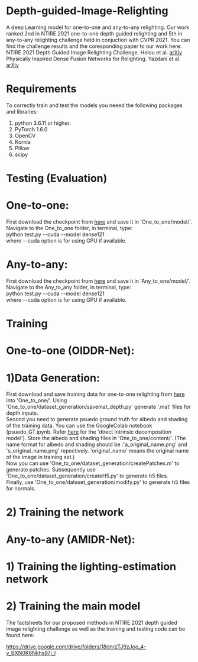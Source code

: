 # Depth-guided-Image-Relighting
A deep Learning model for one-to-one and any-to-any relighting. Our work ranked 2nd in NTIRE 2021 one-to-one depth guided relighting and 5th in any-to-any relighting challenge held in conjuction with CVPR 2021. You can find the challenge results and the coresponding paper to our work here:  
NTIRE 2021 Depth Guided Image Relighting Challenge. Helou et al. [arXiv](https://arxiv.org/pdf/2104.13365.pdf)  
Physically Inspired Dense Fusion Networks for Relighting. Yazdani et al. [arXiv](https://arxiv.org/pdf/2105.02209.pdf)
# Requirements
To correctly train and test the models you neeed the following packages and libraries:
1. python 3.6.11 or higher.
2. PyTorch 1.6.0
3. OpenCV
4. Kornia
5. Pillow
6. scipy
# Testing (Evaluation)
# One-to-one:
First download the checkpoint from [here](https://drive.google.com/file/d/1-azD3U8c4ag24ecVagB74K7BkMBpKh4s/view?usp=sharing) and save it in 'One_to_one/model/'.  
Navigate to the One_to_one folder, in terminal, type:  
python test.py --cuda --model dense121  
where --cuda option is for using GPU if available.
# Any-to-any:
First download the checkpoint from [here](https://drive.google.com/file/d/1FxafveD9QMXFmEvPw3MSMW7xufteN-Jr/view?usp=sharing) and save it in 'Any_to_one/model/'.
Navigate to the Any_to_any folder, in terminal, type:  
python test.py --cuda --model dense121  
where --cuda option is for using GPU if available.

# Training
# One-to-one (OIDDR-Net):
# 1)Data Generation:
First download and save training data for one-to-one relighting from [here](https://github.com/majedelhelou/VIDIT) into 'One_to_one/'. Using 'One_to_one/dataset_generation/savemat_depth.py' generate '.mat' files for depth inputs.  
Second you need to generate psuedo ground truth for albedo and shading of the training data. You can use the GoogleColab notebook (psuedo_GT.ipynb. Refer [here](https://github.com/tnarihi/direct-intrinsics) for the 'direct intrinsic decomposition model'). Store the albedo and shading files in 'One_to_one/content/'. (The name format for albedo and shading should be :'a_original_name.png' and 's_original_name.png' repectively. 'original_name' means the original name of the image in training set.)  
Now you can use  'One_to_one/dataset_generation/createPatches.m' to generate patches. 
Subsequently use 'One_to_one/dataset_generation/createH5.py' to generate h5 files.  
Finally, use 'One_to_one/dataset_generation/modify.py' to generate h5 files for normals.

# 2) Training the network 
# Any-to-any (AMIDR-Net):
# 1) Training the lighting-estimation network
# 2) Training the main model

The factsheets for our proposed methods in NTIRE 2021 depth guided image relighting challenge as well as the training and testing code can be found here:

https://drive.google.com/drive/folders/18dnrzTJ9zJoo_4-v_BXN0K6Nkhs97j_l
